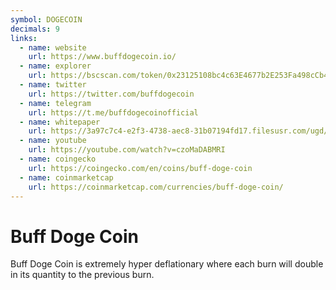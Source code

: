 ```yaml
---
symbol: DOGECOIN
decimals: 9
links:
  - name: website
    url: https://www.buffdogecoin.io/
  - name: explorer
    url: https://bscscan.com/token/0x23125108bc4c63E4677b2E253Fa498cCb4B3298b
  - name: twitter
    url: https://twitter.com/buffdogecoin
  - name: telegram
    url: https://t.me/buffdogecoinofficial
  - name: whitepaper
    url: https://3a97c7c4-e2f3-4738-aec8-31b07194fd17.filesusr.com/ugd/cc57ea_25faa44d9e2d4749b57ca81ca934f8b7.pdf
  - name: youtube
    url: https://youtube.com/watch?v=czoMaDABMRI
  - name: coingecko
    url: https://coingecko.com/en/coins/buff-doge-coin
  - name: coinmarketcap
    url: https://coinmarketcap.com/currencies/buff-doge-coin/
---
```


# Buff Doge Coin

Buff Doge Coin is extremely hyper deflationary where each burn will double in its quantity to the previous burn.
